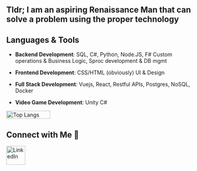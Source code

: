 ## **Tldr; I am an aspiring Renaissance Man that can solve a problem using the proper technology**


## Languages & Tools

- **Backend Development**: SQL, C#, Python, Node.JS, F#
  Custom operations & Business Logic, Sproc development & DB mgmt

- **Frontend Development**: CSS/HTML (obviously)
  UI & Design

- **Full Stack Development**: Vuejs, React, Restful APIs, Postgres, NoSQL, Docker

- **Video Game Development**: Unity C#

<div style="display: flex;">
  <img src="https://github-readme-stats.vercel.app/api/top-langs/?username=maison-a&layout=compact&theme=gruvbox" alt="Top Langs" style="width: 48%; margin-right: 4%;" />
</div>

## Connect with Me 🤝
<div align="left" style="display: flex; align-items: center;">
  <a href="https://www.linkedin.com/in/maisonca/">
    <img src="https://www.vectorico.com/wp-content/uploads/2018/02/LinkedIn-Icon-squircle.png" alt="LinkedIn" width="50" height="50" />
  </a>
</div>
